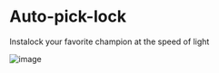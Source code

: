 # Auto-pick-lock

Instalock your favorite champion at the speed of light

![image](https://github.com/GnuhViet/auto-pick-lock/assets/34486659/e64c2f06-0340-4588-8c11-d6536856678e)
